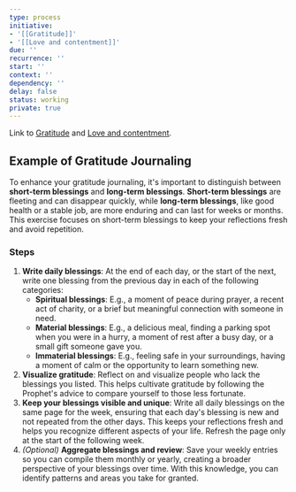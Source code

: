 ```yaml
---
type: process
initiative:
- '[[Gratitude]]'
- '[[Love and contentment]]'
due: ''
recurrence: ''
start: ''
context: ''
dependency: ''
delay: false
status: working
private: true
---
```


Link to [Gratitude](docs/sidebar1/Initiatives/good%20traits/Gratitude.md) and [Love and contentment](docs/sidebar1/Initiatives/good%20traits/Love%20and%20contentment.md).

## Example of Gratitude Journaling

To enhance your gratitude journaling, it's important to distinguish between **short-term blessings** and **long-term blessings**. **Short-term blessings** are fleeting and can disappear quickly, while **long-term blessings**, like good health or a stable job, are more enduring and can last for weeks or months. This exercise focuses on short-term blessings to keep your reflections fresh and avoid repetition.

### Steps

1. **Write daily blessings**:
   At the end of each day, or the start of the next, write one blessing from the previous day in each of the following categories:
	* **Spiritual blessings**: E.g., a moment of peace during prayer, a recent act of charity, or a brief but meaningful connection with someone in need.
	* **Material blessings**: E.g., a delicious meal, finding a parking spot when you were in a hurry, a moment of rest after a busy day, or a small gift someone gave you.
	* **Immaterial blessings**: E.g., feeling safe in your surroundings, having a moment of calm or the opportunity to learn something new.
2. **Visualize gratitude**:
   Reflect on and visualize people who lack the blessings you listed. This helps cultivate gratitude by following the Prophet's advice to compare yourself to those less fortunate.
3. **Keep your blessings visible and unique**: Write all daily blessings on the same page for the week, ensuring that each day's blessing is new and not repeated from the other days. This keeps your reflections fresh and helps you recognize different aspects of your life. Refresh the page only at the start of the following week.
4. *(Optional)* **Aggregate blessings and review**:
   Save your weekly entries so you can compile them monthly or yearly, creating a broader perspective of your blessings over time. With this knowledge, you can identify patterns and areas you take for granted.
